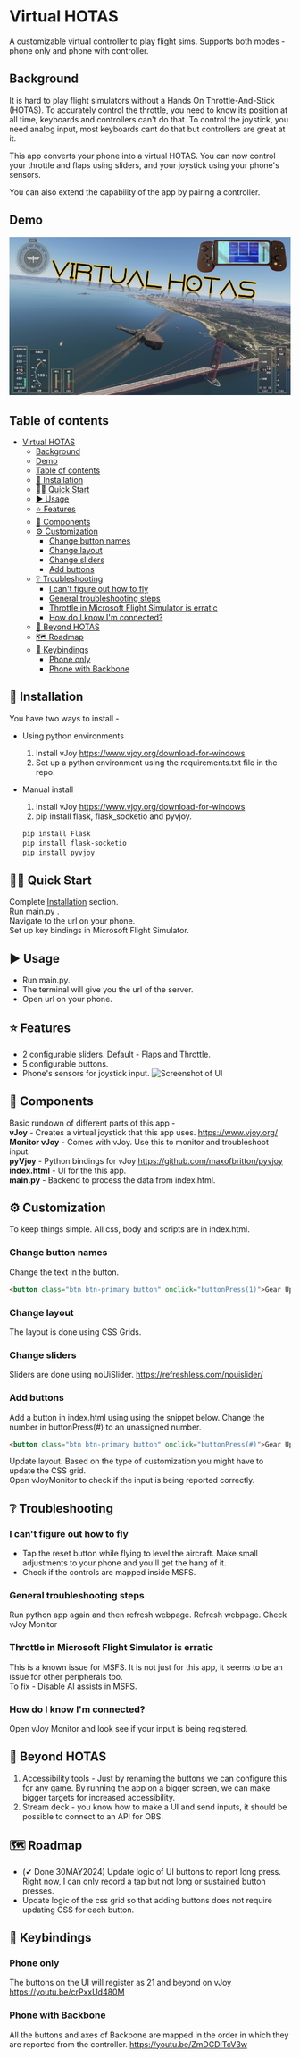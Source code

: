 # Virtual HOTAS

A customizable virtual controller to play flight sims. Supports both modes - phone only and phone with controller.

## Background

It is hard to play flight simulators without a Hands On Throttle-And-Stick (HOTAS). To accurately control the throttle, you need to know its position at all time, keyboards and controllers can't do that. To control the joystick, you need analog input, most keyboards cant do that but controllers are great at it. 

This app converts your phone into a virtual HOTAS. You can now control your throttle and flaps using sliders, and your joystick using your phone's sensors.

You can also extend the capability of the app by pairing a controller.

## Demo
[![Virtual HOTAS Demo](docs/youtube-thumbnail.png)](https://youtu.be/bFi3iqamPNk)


## Table of contents
- [Virtual HOTAS](#virtual-hotas)
  - [Background](#background)
  - [Demo](#demo)
  - [Table of contents](#table-of-contents)
  - [🎁 Installation](#-installation)
  - [🏃‍♀️ Quick Start](#️-quick-start)
  - [▶ Usage](#-usage)
  - [⭐ Features](#-features)
  - [🧩 Components](#-components)
  - [⚙ Customization](#-customization)
    - [Change button names](#change-button-names)
    - [Change layout](#change-layout)
    - [Change sliders](#change-sliders)
    - [Add buttons](#add-buttons)
  - [❔ Troubleshooting](#-troubleshooting)
    - [I can't figure out how to fly](#i-cant-figure-out-how-to-fly)
    - [General troubleshooting steps](#general-troubleshooting-steps)
    - [Throttle in Microsoft Flight Simulator is erratic](#throttle-in-microsoft-flight-simulator-is-erratic)
    - [How do I know I'm connected?](#how-do-i-know-im-connected)
  - [🚀 Beyond HOTAS](#-beyond-hotas)
  - [🗺 Roadmap](#-roadmap)
  - [🎹 Keybindings](#-keybindings)
    - [Phone only](#phone-only)
    - [Phone with Backbone](#phone-with-backbone)


## 🎁 Installation

You have two ways to install -

- Using python environments
  1. Install vJoy https://www.vjoy.org/download-for-windows
  1. Set up a python environment using the requirements.txt file in the repo.
- Manual install

  1. Install vJoy https://www.vjoy.org/download-for-windows
  1. pip install flask, flask_socketio and pyvjoy.

  ```bash
  pip install Flask
  pip install flask-socketio
  pip install pyvjoy
  ```

## 🏃‍♀️ Quick Start

Complete [Installation](#installation) section. \
Run main.py .\
Navigate to the url on your phone. \
Set up key bindings in Microsoft Flight Simulator.

## ▶ Usage

- Run main.py.
- The terminal will give you the url of the server.
- Open url on your phone.


## ⭐ Features 
- 2 configurable sliders. Default - Flaps and Throttle.
- 5 configurable buttons. 
- Phone's sensors for joystick input.
![Screenshot of UI](docs/buttonsandslider.gif)

## 🧩 Components

Basic rundown of different parts of this app - \
**vJoy** - Creates a virtual joystick that this app uses. https://www.vjoy.org/ \
**Monitor vJoy** - Comes with vJoy. Use this to monitor and troubleshoot input. \
**pyVjoy** - Python bindings for vJoy https://github.com/maxofbritton/pyvjoy \
**index.html** - UI for the this app. \
**main.py** - Backend to process the data from index.html.

## ⚙ Customization

To keep things simple. All css, body and scripts are in index.html.

### Change button names

Change the text in the button. 
```html
<button class="btn btn-primary button" onclick="buttonPress(1)">Gear Up</button>
```

### Change layout

The layout is done using CSS Grids.

### Change sliders

Sliders are done using noUiSlider. https://refreshless.com/nouislider/

### Add buttons

Add a button in index.html using using the snippet below. Change the number in buttonPress(#) to an unassigned number.

```html
<button class="btn btn-primary button" onclick="buttonPress(#)">Gear Up</button>
```

Update layout. Based on the type of customization you might have to update the CSS grid.\
Open vJoyMonitor to check if the input is being reported correctly.

## ❔ Troubleshooting

### I can't figure out how to fly 
- Tap the reset button while flying to level the aircraft. Make small adjustments to your phone and you'll get the hang of it. 
- Check if the controls are mapped inside MSFS.

### General troubleshooting steps
Run python app again and then refresh webpage.
Refresh webpage.
Check vJoy Monitor

### Throttle in Microsoft Flight Simulator is erratic

This is a known issue for MSFS. It is not just for this app, it seems to be an issue for other peripherals too. \
To fix - Disable AI assists in MSFS.

### How do I know I'm connected?
Open vJoy Monitor and look see if your input is being registered.

## 🚀 Beyond HOTAS
1. Accessibility tools - Just by renaming the buttons we can configure this for any game. By running the app on a bigger screen, we can make bigger targets for increased accessibility. 
2. Stream deck - you know how to make a UI and send inputs, it should be possible to connect to an API for OBS. 

## 🗺 Roadmap
- (✔ Done 30MAY2024) Update logic of UI buttons to report long press. Right now, I can only record a tap but not long or sustained button presses.
- Update logic of the css grid so that adding buttons does not require updating CSS for each button. 

## 🎹 Keybindings 
### Phone only
The buttons on the UI will register as 21 and beyond on vJoy
https://youtu.be/crPxxUd480M

### Phone with Backbone
All the buttons and axes of Backbone are mapped in the order in which they are reported from the controller.
https://youtu.be/ZmDCDITcV3w
